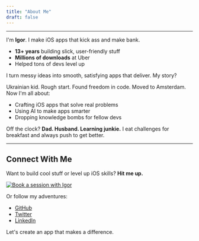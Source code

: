 ```yaml
---
title: "About Me"
draft: false
---
```

---
I'm **Igor**. I make iOS apps that kick ass and make bank.

- **13+ years** building slick, user-friendly stuff
- **Millions of downloads** at Uber
- Helped tons of devs level up

I turn messy ideas into smooth, satisfying apps that deliver. My story?

Ukrainian kid. Rough start. Found freedom in code. Moved to Amsterdam. Now I'm all about:

- Crafting iOS apps that solve real problems
- Using AI to make apps smarter
- Dropping knowledge bombs for fellow devs

Off the clock? **Dad. Husband. Learning junkie.** I eat challenges for breakfast and always push to get better.

---

## Connect With Me

Want to build cool stuff or level up iOS skills? **Hit me up.**

<a href="https://www.codementor.io/@saik0s?refer=badge"><img src="https://www.codementor.io/m-badges/saik0s/book-session.svg" alt="Book a session with Igor"></a>

Or follow my adventures:

- [GitHub](https://github.com/Saik0s)
- [Twitter](https://twitter.com/sa1k0s)
- [LinkedIn](https://www.linkedin.com/in/igor-tarasenko-4647214b/)

Let's create an app that makes a difference.
